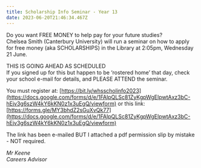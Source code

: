 ```yaml
---
title: Scholarship Info Seminar - Year 13
date: 2023-06-20T21:46:34.467Z
---
```

Do you want FREE MONEY to help pay for your future studies?  
Chelsea Smith (Canterbury University) will run a seminar on how to apply for free money (aka SCHOLARSHIPS) in the Library at 2:05pm, Wednesday 21 June.  

THIS IS GOING AHEAD AS SCHEDULED  
If you signed up for this but happen to be ‘rostered home’ that day, check your school e-mail for details, and PLEASE ATTEND the seminar.

You must register at: [https://bit.ly/whsscholinfo2023](https://docs.google.com/forms/d/e/1FAIpQLSc81ZyKgpWgEIpwtAxz3bC-hEjv3g6szW4kY6kKN0z1x3uEgQ/viewform) or this link: [https://forms.gle/MY3bhdZ2sGuXvQk77](https://docs.google.com/forms/d/e/1FAIpQLSc81ZyKgpWgEIpwtAxz3bC-hEjv3g6szW4kY6kKN0z1x3uEgQ/viewform)


The link has been e-mailed BUT I attached a pdf permission slip by mistake - NOT required.

*Mr Keene  
Careers Advisor*